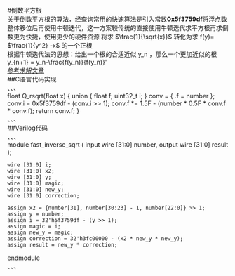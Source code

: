 #倒数平方根  
关于倒数平方根的算法，经查询常用的快速算法是引入常数**0x5f3759df**将浮点数整体移位后再使用牛顿迭代，这一方案较传统的直接使用牛顿迭代求平方根再求倒数更为快捷，使用更少的硬件资源
将求 $\frac{1}{\sqrt{x}}$ 转化为求 f(y)= $\frac{1}{y^2} -x$ 的一个正根  
根据牛顿迭代法的思想：给出一个根的合适近似 y_n ，那么一个更加近似的根 y_{n+1} = y_n-\frac{f(y_n)}{f(y_n)}'  
[参考求解文章](https://zhuanlan.zhihu.com/p/571321688)  
##C语言代码实现  
、、、  
float Q_rsqrt(float x)
{
    union {
        float    f;
        uint32_t i;
    } conv = { .f = number };
    conv.i  = 0x5f3759df - (conv.i >> 1);
    conv.f *= 1.5F - (number * 0.5F * conv.f * conv.f);
    return conv.f;
}  
、、、  
##Verilog代码  
、、、  
module fast_inverse_sqrt (
    input wire [31:0] number,
    output wire [31:0] result
);

    wire [31:0] i;
    wire [31:0] x2;
    wire [31:0] y;
    wire [31:0] magic;
    wire [31:0] new_y;
    wire [31:0] correction;

    assign x2 = {number[31], number[30:23] - 1, number[22:0]} >> 1;
    assign y = number;
    assign i = 32'h5f3759df - (y >> 1);
    assign magic = i;
    assign new_y = magic;
    assign correction = 32'h3fc00000 - (x2 * new_y * new_y);
    assign result = new_y * correction;

endmodule  
、、、
